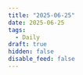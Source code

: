 ```yaml
---
title: "2025-06-25"
date: 2025-06-25
tags:
  - Daily
draft: true
hidden: false
disable_feed: false
---
```


